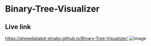 # Binary-Tree-Visualizer
## Live link
https://ahmedaliabd-elnaby.github.io/Binary-Tree-Visualizer/
![image](https://github.com/AhmedAliAbd-Elnaby/Binary-Tree-Visualizer/assets/114450590/e3a9ec96-1f90-4e8b-800a-ce351c1f1d6d)

